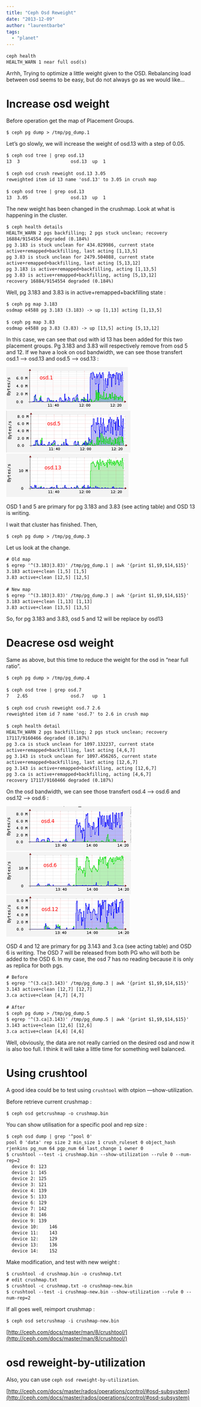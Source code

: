 ```yaml
---
title: "Ceph Osd Reweight"
date: "2013-12-09"
author: "laurentbarbe"
tags: 
  - "planet"
---
```


```
ceph health
HEALTH_WARN 1 near full osd(s)
```

Arrhh, Trying to optimize a little weight given to the OSD. Rebalancing load between osd seems to be easy, but do not always go as we would like…

# Increase osd weight

Before operation get the map of Placement Groups.

```
$ ceph pg dump > /tmp/pg_dump.1
```

Let’s go slowly, we will increase the weight of osd.13 with a step of 0.05.

```
$ ceph osd tree | grep osd.13
13  3                   osd.13  up  1   

$ ceph osd crush reweight osd.13 3.05
reweighted item id 13 name 'osd.13' to 3.05 in crush map

$ ceph osd tree | grep osd.13
13  3.05                osd.13  up  1
```

The new weight has been changed in the crushmap. Look at what is happening in the cluster.

```
$ ceph health details
HEALTH_WARN 2 pgs backfilling; 2 pgs stuck unclean; recovery 16884/9154554 degraded (0.184%)
pg 3.183 is stuck unclean for 434.029986, current state active+remapped+backfilling, last acting [1,13,5]
pg 3.83 is stuck unclean for 2479.504088, current state active+remapped+backfilling, last acting [5,13,12]
pg 3.183 is active+remapped+backfilling, acting [1,13,5]
pg 3.83 is active+remapped+backfilling, acting [5,13,12]
recovery 16884/9154554 degraded (0.184%)
```

Well, pg 3.183 and 3.83 is in active+remapped+backfilling state :

```
$ ceph pg map 3.183
osdmap e4588 pg 3.183 (3.183) -> up [1,13] acting [1,13,5]

$ ceph pg map 3.83
osdmap e4588 pg 3.83 (3.83) -> up [13,5] acting [5,13,12]
```

In this case, we can see that osd with id 13 has been added for this two placement groups. Pg 3.183 and 3.83 will respectively remove from osd 5 and 12. If we have a look on osd bandwidth, we can see those transfert osd.1 —> osd.13 and osd.5 —> osd.13 :

![](images/img003.png) ![](images/img004.png) ![](images/img005.png)

OSD 1 and 5 are primary for pg 3.183 and 3.83 (see acting table) and OSD 13 is writing.

I wait that cluster has finished. Then,

```
$ ceph pg dump > /tmp/pg_dump.3
```

Let us look at the change.

```
# Old map
$ egrep '^(3.183|3.83)' /tmp/pg_dump.1 | awk '{print $1,$9,$14,$15}'
3.183 active+clean [1,5] [1,5]
3.83 active+clean [12,5] [12,5]

# New map
$ egrep '^(3.183|3.83)' /tmp/pg_dump.3 | awk '{print $1,$9,$14,$15}'
3.183 active+clean [1,13] [1,13]
3.83 active+clean [13,5] [13,5]
```

So, for pg 3.183 and 3.83, osd 5 and 12 will be replace by osd13

# Deacrese osd weight

Same as above, but this time to reduce the weight for the osd in “near full ratio”.

```
$ ceph pg dump > /tmp/pg_dump.4

$ ceph osd tree | grep osd.7
7   2.65                osd.7   up  1

$ ceph osd crush reweight osd.7 2.6
reweighted item id 7 name 'osd.7' to 2.6 in crush map

$ ceph health detail
HEALTH_WARN 2 pgs backfilling; 2 pgs stuck unclean; recovery 17117/9160466 degraded (0.187%)
pg 3.ca is stuck unclean for 1097.132237, current state active+remapped+backfilling, last acting [4,6,7]
pg 3.143 is stuck unclean for 1097.456265, current state active+remapped+backfilling, last acting [12,6,7]
pg 3.143 is active+remapped+backfilling, acting [12,6,7]
pg 3.ca is active+remapped+backfilling, acting [4,6,7]
recovery 17117/9160466 degraded (0.187%)
```

On the osd bandwidth, we can see those transfert osd.4 —> osd.6 and osd.12 —> osd.6 :

![](images/img006.png) ![](images/img007.png) ![](images/img008.png)

OSD 4 and 12 are primary for pg 3.143 and 3.ca (see acting table) and OSD 6 is writing. The OSD 7 will be released from both PG who will both be added to the OSD 6. In my case, the osd 7 has no reading because it is only as replica for both pgs.

```
# Before
$ egrep '^(3.ca|3.143)' /tmp/pg_dump.3 | awk '{print $1,$9,$14,$15}'
3.143 active+clean [12,7] [12,7]
3.ca active+clean [4,7] [4,7]

# After
$ ceph pg dump > /tmp/pg_dump.5
$ egrep '^(3.ca|3.143)' /tmp/pg_dump.5 | awk '{print $1,$9,$14,$15}'
3.143 active+clean [12,6] [12,6]
3.ca active+clean [4,6] [4,6]
```

Well, obviously, the data are not really carried on the desired osd and now it is also too full. I think it will take a little time for something well balanced.

# Using crushtool

A good idea could be to test using `crushtool` with otpion —show-utilization.

Before retrieve current crushmap :

```
$ ceph osd getcrushmap -o crushmap.bin
```

You can show utilisation for a specific pool and rep size :

```
$ ceph osd dump | grep '^pool 0'
pool 0 'data' rep size 2 min_size 1 crush_ruleset 0 object_hash rjenkins pg_num 64 pgp_num 64 last_change 1 owner 0 
$ crushtool --test -i crushmap.bin --show-utilization --rule 0 --num-rep=2
  device 0: 123
  device 1: 145
  device 2: 125
  device 3: 121
  device 4: 139
  device 5: 133
  device 6: 129
  device 7: 142
  device 8: 146
  device 9: 139
  device 10:    146
  device 11:    143
  device 12:    129
  device 13:    136
  device 14:    152
```

Make modification, and test with new weight :

```
$ crushtool -d crushmap.bin -o crushmap.txt
# edit crushmap.txt
$ crushtool -c crushmap.txt -o crushmap-new.bin
$ crushtool --test -i crushmap-new.bin --show-utilization --rule 0 --num-rep=2
```

If all goes well, reimport crushmap :

```
$ ceph osd setcrushmap -i crushmap-new.bin
```

[http://ceph.com/docs/master/man/8/crushtool/](http://ceph.com/docs/master/man/8/crushtool/)

# osd reweight-by-utilization

Also, you can use `ceph osd reweight-by-utilization`.

[http://ceph.com/docs/master/rados/operations/control/#osd-subsystem](http://ceph.com/docs/master/rados/operations/control/#osd-subsystem)
